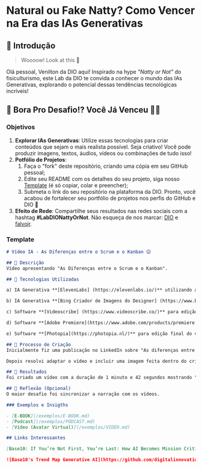 # Natural ou Fake Natty? Como Vencer na Era das IAs Generativas

## 🚀 Introdução

> Woooow! Look at this 👀

Olá pessoal, Venilton da DIO aqui! Inspirado na hype _"Natty or Not"_ do fisiculturismo, este Lab da DIO te convida a conhecer o mundo das IAs Generativas, explorando o potencial dessas tendências tecnológicas incríveis!

## 🎯 Bora Pro Desafio!? Você Já Venceu 💪🤓

### Objetivos

1. **Explorar IAs Generativas**: Utilize essas tecnologias para criar conteúdos que sejam o mais realista possível. Seja criativo! Você pode produzir imagens, textos, áudios, vídeos ou combinações de tudo isso!
1. **Potfólio de Projetos**:
    1. Faça o "fork" deste repositório, criando uma cópia em seu GitHub pessoal;
    2. Edite seu README com os detalhes do seu projeto, siga nosso [Template](#template) (é só copiar, colar e preencher);
    3. Submeta o link do seu repositório na plataforma da DIO. Pronto, você acabou de fortalecer seu portfólio de projetos nos perfis do GitHub e DIO 🚀
1. **Efeito de Rede**: Compartilhe seus resultados nas redes sociais com a hashtag **#LabDIONattyOrNot**. Não esqueça de nos marcar: [DIO](https://www.linkedin.com/school/dio-makethechange) e [falvojr](https://www.linkedin.com/in/falvojr).

### Template

```markdown
# Vídeo IA - As Diferenças entre o Scrum e o Kanban 😉

## 📒 Descrição
Vídeo apresentando "As Diferenças entre o Scrum e o Kanban".

## 🤖 Tecnologias Utilizadas

a) IA Generativa **[ElevenLabs] (https://elevenlabs.io/)** utilizando a voz de Josh (american deep narration) para criação da narração;    

b) IA Generativa **[Bing Criador de Imagens do Designer] (https://www.bing.com/images/create)** para criação da última imagem (homem em dúvida);

c) Software **[Videoscribe] (https://www.videoscribe.co/)** para edição de vídeo;

d) Software **[Adobe Premiere](https://www.adobe.com/products/premiere.html)** para edição de vídeo;

e) Software **[Photopia](https://photopia.nl/)** para edição final do vídeo.

## 🧐 Processo de Criação
Inicialmente fiz uma publicação no LinkedIn sobre "As diferenças entre Scrum e Kanban" (https://www.linkedin.com/posts/alexandre-tampieri_metodologiaaergil-scrum-kanban-activity-7152667081220448257-TUaT) utilizando os softwares VideoScribe, Adobe Premiere e Photopia para criação do vídeo e da IA Generativa ElevenLabs para criação de toda a narração.

Depois resolvi adaptar o vídeo e incluir uma imagem feita dentro do criador de imagens do Bing e gerar um novo vídeo utilizando o software Photopia.

## 🚀 Resultados
Foi criado um vídeo com a duração de 1 minuto e 42 segundos mostrando "As Diferenças entre o Scrum e o Kanban", onde concluimos que não existe um melhor, pois a escolha depende de seu contexto.

## 💭 Reflexão (Opcional)
O maior desafio foi sincronizar a narração com os vídeos.

### Exemplos e Insigths

- [E-BOOK](/exemplos/E-BOOK.md)
- [Podcast](/exemplos/PODCAST.md)
- [Vídeo (Avatar Virtual)](/exemplos/VIDEO.md)

## Links Interessantes

[Base10: If You’re Not First, You’re Last: How AI Becomes Mission Critical](https://base10.vc/post/generative-ai-mission-critical/)

![Base10's Trend Map Generative AI](https://github.com/digitalinnovationone/lab-natty-or-not/assets/730492/f4df26e8-f8f7-4419-8252-c69d73ea930c)
